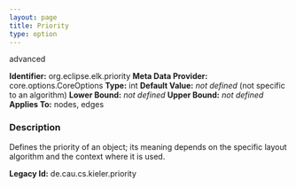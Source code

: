 ```yaml
---
layout: page
title: Priority
type: option
---
```

advanced

**Identifier:** org.eclipse.elk.priority
**Meta Data Provider:** core.options.CoreOptions
**Type:** int
**Default Value:** *not defined*  (not specific to an algorithm)
**Lower Bound:** *not defined*
**Upper Bound:** *not defined*
**Applies To:** nodes, edges

### Description
Defines the priority of an object; its meaning depends on the specific layout algorithm and the context where it is used.

**Legacy Id:** de.cau.cs.kieler.priority


